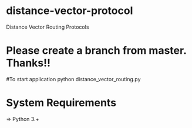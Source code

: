 # distance-vector-protocol
Distance Vector Routing Protocols

# Please create a branch from master. Thanks!!


#To start application 
python distance_vector_routing.py

# System Requirements
=> Python 3.+

